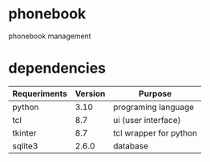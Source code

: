 # phonebook
phonebook management
# dependencies
| Requeriments | Version | Purpose                 |
|--------------|---------|-------------------------|
| python       | 3.10    | programing language     |
| tcl          | 8.7     | ui (user interface)     |
| tkinter      | 8.7     | tcl wrapper for python  |
| sqlite3      | 2.6.0   | database                |
